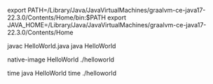 export PATH=/Library/Java/JavaVirtualMachines/graalvm-ce-java17-22.3.0/Contents/Home/bin:$PATH
export JAVA_HOME=/Library/Java/JavaVirtualMachines/graalvm-ce-java17-22.3.0/Contents/Home

javac HelloWorld.java
java HelloWorld

native-image HelloWorld
./helloworld

time java HelloWorld
time ./helloworld